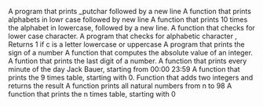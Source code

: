 A program that prints _putchar followed by a new line
A function that prints alphabets in lowr case followed by new line
A function that prints 10 times the alphabet in lowercase, followed by a new line.
A function that checks for lower case character.
A program that checks for alphabetic character , Returns 1 if c is a letter lowercase or uppercase
A program that prints the sign of a number
A function that computes the absolute value of an integer.
A funtion that prints the last digit of a number.
A function that prints every minute of the day Jack Bauer, starting from 00:00 23:59
A function that prints the 9 times table, starting with 0.
Function that adds two integers and returns the result
A function prints all natural numbers from n to 98
A function that prints the n times table, starting with 0
